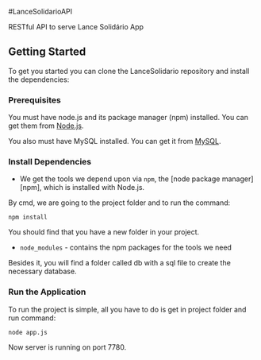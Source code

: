 #LanceSolidarioAPI

RESTful API to serve Lance Solidário App

## Getting Started

To get you started you can clone the LanceSolidario repository and install the dependencies:

### Prerequisites

You must have node.js and its package manager (npm) installed.  You can get them from [Node.js](http://nodejs.org/).

You also must have MySQL installed. You can get it from [MySQL](https://www.mysql.com/downloads/).

### Install Dependencies

* We get the tools we depend upon via `npm`, the [node package manager][npm], which is installed with Node.js.

By cmd, we are going to the project folder and to run the command:

```
npm install
```

You should find that you have a new folder in your project.

* `node_modules` - contains the npm packages for the tools we need

Besides it, you will find a folder called db with a sql file to create the necessary database.

### Run the Application

To run the project is simple, all you have to do is get in project folder and run command:

```
node app.js
```

Now server is running on port 7780.

